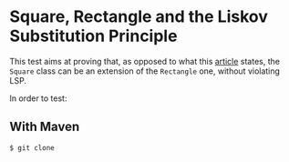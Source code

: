 # Square, Rectangle and the Liskov Substitution Principle

This test aims at proving that, as opposed to what this [article](https://medium.com/@alex24dutertre/square-rectangle-and-the-liskov-substitution-principle-ee1eb8433106) states,
the `Square` class can be an extension of the `Rectangle` one, without violating LSP.

In order to test:

## With Maven

    $ git clone
